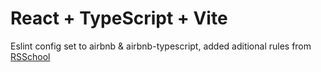 # React + TypeScript + Vite

Eslint config set to airbnb & airbnb-typescript, added aditional rules from [RSSchool](https://github.com/rolling-scopes-school/tasks/blob/master/react/modules/module01/configs.md)

